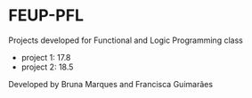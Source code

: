 # FEUP-PFL
Projects developed for Functional and Logic Programming class

- project 1: 17.8
- project 2: 18.5 

Developed by Bruna Marques and Francisca Guimarães
